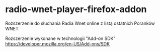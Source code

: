 # radio-wnet-player-firefox-addon
Rozszerzenie do słuchania Radia Wnet online z listą ostatnich Poranków WNET.

Rozszerzenie wykonane w technologii "Add-on SDK" https://developer.mozilla.org/en-US/Add-ons/SDK

